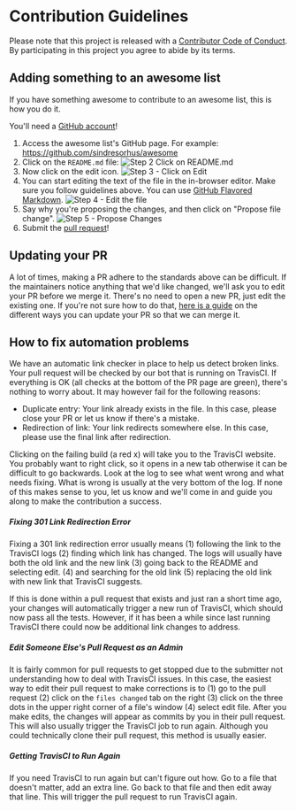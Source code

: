 # Contribution Guidelines

Please note that this project is released with a
[Contributor Code of Conduct](code-of-conduct.md). By participating in this
project you agree to abide by its terms.

## Adding something to an awesome list

If you have something awesome to contribute to an awesome list, this is how you do it.

You'll need a [GitHub account](https://github.com/join)!

1. Access the awesome list's GitHub page. For example: https://github.com/sindresorhus/awesome
2. Click on the `README.md` file: ![Step 2 Click on README.md](https://cloud.githubusercontent.com/assets/170270/9402920/53a7e3ea-480c-11e5-9d81-aecf64be55eb.png)
3. Now click on the edit icon. ![Step 3 - Click on Edit](https://cloud.githubusercontent.com/assets/170270/9402927/6506af22-480c-11e5-8c18-7ea823530099.png)
4. You can start editing the text of the file in the in-browser editor. Make sure you follow guidelines above. You can use [GitHub Flavored Markdown](https://help.github.com/articles/github-flavored-markdown/). ![Step 4 - Edit the file](https://cloud.githubusercontent.com/assets/170270/9402932/7301c3a0-480c-11e5-81f5-7e343b71674f.png)
5. Say why you're proposing the changes, and then click on "Propose file change". ![Step 5 - Propose Changes](https://cloud.githubusercontent.com/assets/170270/9402937/7dd0652a-480c-11e5-9138-bd14244593d5.png)
6. Submit the [pull request](https://help.github.com/articles/using-pull-requests/)!

## Updating your PR

A lot of times, making a PR adhere to the standards above can be difficult.
If the maintainers notice anything that we'd like changed, we'll ask you to
edit your PR before we merge it. There's no need to open a new PR, just edit
the existing one. If you're not sure how to do that,
[here is a guide](https://github.com/RichardLitt/knowledge/blob/master/github/amending-a-commit-guide.md)
on the different ways you can update your PR so that we can merge it.

## How to fix automation problems

We have an automatic link checker in place to help us detect broken links.
Your pull request will be checked by our bot that is running on TravisCI.
If everything is OK (all checks at the bottom of the PR page are green), there's nothing
to worry about.
It may however fail for the following reasons:

* Duplicate entry: Your link already exists in the file. In this case, please close your
  PR or let us know if there's a mistake.
* Redirection of link: Your link redirects somewhere else. In  this case, please use the
  final link after redirection.

Clicking on the failing build (a red x) will take you to the TravisCI website. 
You probably want to right click, so it opens in a new tab otherwise it can be difficult to go backwards.
Look at the log to see what went wrong and what needs fixing. What is wrong is usually at the very bottom of the log.
If none of this makes sense to you, let us know and we'll come in and guide you along to
make the contribution a success.

##### Fixing 301 Link Redirection Error
Fixing a 301 link redirection error usually means (1) following the link to the TravisCI logs 
(2) finding which link has changed. The logs will usually have both the old link and the new link 
(3) going back to the README and selecting edit. (4) and searching for the old link 
(5) replacing the old link with new link that TravisCI suggests. 

If this is done within a pull request that exists and just ran a short time ago, 
your changes will automatically trigger a new run of TravisCI, which should now pass all the tests.
However, if it has been a while since last running TravisCI there could now be additional link changes to address.

##### Edit Someone Else's Pull Request as an Admin
It is fairly common for pull requests to get stopped due to the submitter not understanding how to deal with TravisCI issues. In this case, the easiest way to edit their pull request to make corrections is to (1) go to the pull request (2) click on the `files changed` tab on the right (3) click on the three dots in the upper right corner of a file's window (4) select edit file. After you make edits, the changes will appear as commits by you in their pull request. This will also usually trigger the TravisCI job to run again. Although you could technically clone their pull request, this method is usually easier.

##### Getting TravisCI to Run Again
If you need TravisCI to run again but can't figure out how. Go to a file that doesn't matter, add an extra line. 
Go back to that file and then edit away that line. This will trigger the pull request to run TravisCI again.
